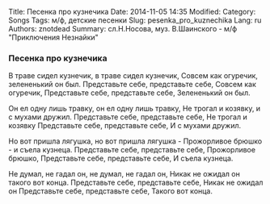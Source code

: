 Title: Песенка про кузнечика
Date: 2014-11-05 14:35
Modified: 
Category: Songs
Tags: м/ф, детские песенки
Slug: pesenka_pro_kuznechika
Lang: ru
Authors: znotdead
Summary: сл.Н.Носова, муз. В.Шаинского - м/ф "Приключения Незнайки"

### Песенка про кузнечика

В траве сидел кузнечик, в траве сидел кузнечик,
Совсем как огуречик, зелененький он был.
Представьте себе, представьте себе,
Совсем как огуречик,
Представьте себе, представьте себе,
Зелененький он был.

Он ел одну лишь травку, он ел одну лишь травку,
Не трогал и козявку, и с мухами дружил.
Представьте себе, представьте себе,
Не трогал и козявку
Представьте себе, представьте себе,
И с мухами дружил.

Но вот пришла лягушка, но вот пришла лягушка -
Прожорливое брюшко - и съела кузнеца.
Представьте себе, представьте себе,
Прожорливое брюшко,
Представьте себе, представьте себе,
И съела кузнеца.

Не думал, не гадал он, не думал, не гадал он,
Никак не ожидал он такого вот конца.
Представьте себе, представьте себе,
Никак не ожидал он
Представьте себе, представьте себе,
Такого вот конца.